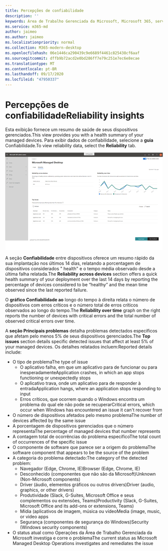 ```yaml
---
title: Percepções de confiabilidade
description: ''
keywords: Área de Trabalho Gerenciada da Microsoft, Microsoft 365, serviço, documentação
ms.service: m365-md
author: jaimeo
ms.author: jaimeo
ms.localizationpriority: normal
ms.collection: M365-modern-desktop
ms.openlocfilehash: 06e1446ca290439c9e6689f4461c825438cf6aaf
ms.sourcegitcommit: dffb9b72acd2e0bd286ff7e79c251e7ec6e8ecae
ms.translationtype: MT
ms.contentlocale: pt-BR
ms.lasthandoff: 09/17/2020
ms.locfileid: "47950337"
---
```

# <a name="reliability-insights"></a><span data-ttu-id="13929-103">Percepções de confiabilidade</span><span class="sxs-lookup"><span data-stu-id="13929-103">Reliability insights</span></span>

<span data-ttu-id="13929-104">Esta exibição fornece um resumo de saúde de seus dispositivos gerenciados.</span><span class="sxs-lookup"><span data-stu-id="13929-104">This view provides you with a health summary of your managed devices.</span></span> <span data-ttu-id="13929-105">Para exibir dados de confiabilidade, selecione a **guia** Confiabilidade.</span><span class="sxs-lookup"><span data-stu-id="13929-105">To view reliability data, select the **Reliability** tab.</span></span>


![Painel de confiabilidade: confiabilidade entre dispositivos no canto superior esquerdo, confiabilidade ao longo do tempo gráfico no canto superior direito, tabela de problemas superior na parte inferior.](../../media/insights_reliability.png)

<span data-ttu-id="13929-108">A seção **Confiabilidade** entre dispositivos oferece um resumo rápido da sua implantação nos últimos 14 dias, relatando a porcentagem de dispositivos considerados " health" e o tempo média observado desde a última falha relatada.</span><span class="sxs-lookup"><span data-stu-id="13929-108">The **Reliability across devices** section offers a quick health summary of your deployment over the last 14 days by reporting the percentage of devices considered to be “healthy” and the mean time observed since the last reported failure.</span></span> 

 
<span data-ttu-id="13929-109">O **gráfico Confiabilidade ao** longo do tempo à direita relata o número de dispositivos com erros críticos e o número total de erros críticos observados ao longo do tempo.</span><span class="sxs-lookup"><span data-stu-id="13929-109">The **Reliability over time** graph on the right reports the number of devices with critical errors and the total number of observed critical errors over time.</span></span>

<span data-ttu-id="13929-110">A **seção Principais problemas** detalha problemas detectados específicos que afetam pelo menos 5% de seus dispositivos gerenciados.</span><span class="sxs-lookup"><span data-stu-id="13929-110">The **Top issues** section details specific detected issues that affect at least 5% of your managed devices.</span></span> <span data-ttu-id="13929-111">Os detalhes relatados incluem:</span><span class="sxs-lookup"><span data-stu-id="13929-111">Reported details include:</span></span>

- <span data-ttu-id="13929-112">O tipo de problema</span><span class="sxs-lookup"><span data-stu-id="13929-112">The type of issue</span></span>
    - <span data-ttu-id="13929-113">O aplicativo falha, em que um aplicativo para de funcionar ou para inesperadamente</span><span class="sxs-lookup"><span data-stu-id="13929-113">Application crashes, in which an app stops functioning or unexpectedly stops</span></span>
    - <span data-ttu-id="13929-114">O aplicativo trava, onde um aplicativo para de responder à entrada</span><span class="sxs-lookup"><span data-stu-id="13929-114">Application hangs, where an application stops responding to input</span></span>
    - <span data-ttu-id="13929-115">Erros críticos, que ocorrem quando o Windows encontra um problema do qual ele não pode se recuperar</span><span class="sxs-lookup"><span data-stu-id="13929-115">Critical errors, which occur when Windows has encountered an issue it can't recover from</span></span>
- <span data-ttu-id="13929-116">O número de dispositivos afetados pelo mesmo problema</span><span class="sxs-lookup"><span data-stu-id="13929-116">The number of devices affected by the same issue</span></span>
- <span data-ttu-id="13929-117">A porcentagem de dispositivos gerenciados que o número representa</span><span class="sxs-lookup"><span data-stu-id="13929-117">The percentage of managed devices that number represents</span></span>
- <span data-ttu-id="13929-118">A contagem total de ocorrências do problema específico</span><span class="sxs-lookup"><span data-stu-id="13929-118">The total count of occurrences of the specific issue</span></span>
- <span data-ttu-id="13929-119">O componente de software que parece ser a origem do problema</span><span class="sxs-lookup"><span data-stu-id="13929-119">The software component that appears to be the source of the problem</span></span>
- <span data-ttu-id="13929-120">A categoria do problema detectado:</span><span class="sxs-lookup"><span data-stu-id="13929-120">The category of the detected problem:</span></span>
    - <span data-ttu-id="13929-121">Navegador (Edge, Chrome, IE)</span><span class="sxs-lookup"><span data-stu-id="13929-121">Browser (Edge, Chrome, IE)</span></span>
    - <span data-ttu-id="13929-122">Desconhecido (componentes que não são da Microsoft)</span><span class="sxs-lookup"><span data-stu-id="13929-122">Unknown (Non-Microsoft components)</span></span>
    - <span data-ttu-id="13929-123">Driver (áudio, elementos gráficos ou outros drivers)</span><span class="sxs-lookup"><span data-stu-id="13929-123">Driver (audio, graphics, or other drivers)</span></span>
    - <span data-ttu-id="13929-124">Produtividade (Slack, G-Suites, Microsoft Office e seus complementos ou extensões, Teams)</span><span class="sxs-lookup"><span data-stu-id="13929-124">Productivity (Slack, G-Suites, Microsoft Office and its add-ons or extensions, Teams)</span></span>
    - <span data-ttu-id="13929-125">Mídia (aplicativos de imagem, música ou vídeo</span><span class="sxs-lookup"><span data-stu-id="13929-125">Media (image, music, or video apps</span></span>
    - <span data-ttu-id="13929-126">Segurança (componentes de segurança do Windows)</span><span class="sxs-lookup"><span data-stu-id="13929-126">Security (Windows security components)</span></span>
- <span data-ttu-id="13929-127">O status atual como Operações da Área de Trabalho Gerenciada da Microsoft investiga e corre o problema</span><span class="sxs-lookup"><span data-stu-id="13929-127">The current status as Microsoft Managed Desktop Operations investigates and remediates the issue</span></span>

